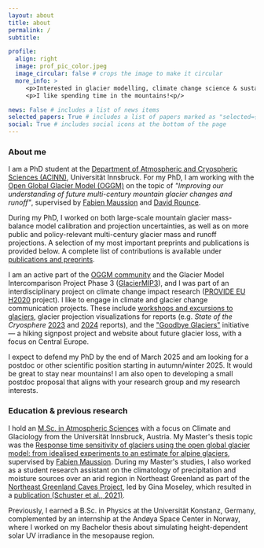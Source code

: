 ```yaml
---
layout: about
title: about
permalink: /
subtitle: 

profile:
  align: right
  image: prof_pic_color.jpeg
  image_circular: false # crops the image to make it circular
  more_info: >
     <p>Interested in glacier modelling, climate change science & sustainability<p/>
     <p>I like spending time in the mountains!<p/>

news: False # includes a list of news items
selected_papers: True # includes a list of papers marked as "selected={true}"
social: True # includes social icons at the bottom of the page
---
```

### About me

I am a PhD student at the [Department of Atmospheric and Cryospheric Sciences (ACINN)](https://www.uibk.ac.at/en/acinn/), Universität Innsbruck. For my PhD, I am working with the [Open Global Glacier Model (OGGM)](https://oggm.org/) on the topic of *"Improving our understanding of future multi-century mountain glacier changes and runoff"*, supervised by [Fabien Maussion](https://fabienmaussion.info/) and [David Rounce](https://www.cmu.edu/cee/cryotartans/people/david-rounce.html).  

During my PhD, I worked on both large-scale mountain glacier mass-balance model calibration and projection uncertainties, as well as on more public and policy-relevant multi-century glacier mass and runoff projections. A selection of my most important preprints and publications is provided below. A complete list of contributions is available under [publications and preprints](publications/). 

I am an active part of the [OGGM community](https://community.oggm.org/roles.html) and the Glacier Model Intercomparison Project Phase 3 ([GlacierMIP3](https://github.com/GlacierMIP/GlacierMIP3)), and I was part of an interdisciplinary project on climate change impact research ([PROVIDE EU H2020](https://www.provide-h2020.eu/) project). I like to engage in climate and glacier change communication projects. These include [workshops and excursions to glaciers](https://oggm.org/2021/10/04/erasmus-project-obergurgl/), glacier projection visualizations for reports (e.g. *State of the Cryosphere* [2023](https://iccinet.org/statecryo23/) and [2024](https://iccinet.org/statecryo24/) reports), and the ["Goodbye Glaciers"](https://goodbye-glaciers.info/) initiative — a hiking signpost project and website about future glacier loss, with a focus on Central Europe.  

I expect to defend my PhD by the end of March 2025 and am looking for a postdoc or other scientific position starting in autumn/winter 2025. It would be great to stay near mountains! I am also open to developing a small postdoc proposal that aligns with your research group and my research interests.  


### Education & previous research
I hold an [M.Sc. in Atmospheric Sciences](https://www.uibk.ac.at/en/programmes/ma-atmospheric-sciences) with a focus on Climate and Glaciology from the Universität Innsbruck, Austria. My Master's thesis topic was the [Response time sensitivity of glaciers using the open global glacier model: from idealised experiments to an estimate for alpine glaciers](https://resolver.obvsg.at/urn:nbn:at:at-ubi:1-59629), supervised by [Fabien Maussion](https://fabienmaussion.info/). During my Master's studies, I also worked as a student research assistant on the climatology of precipitation and moisture sources over an arid region in Northeast Greenland as part of the [Northeast Greenland Caves Project](https://northeastgreenlandcavesproject.com/), led by Gina Moseley, which resulted in a [publication (Schuster et al., 2021)](https://doi.org/10.5194/wcd-2-1-2021).  

Previously, I earned a B.Sc. in Physics at the Universität Konstanz, Germany, complemented by an internship at the Andøya Space Center in Norway, where I worked on my Bachelor thesis about simulating height-dependent solar UV irradiance in the mesopause region.

